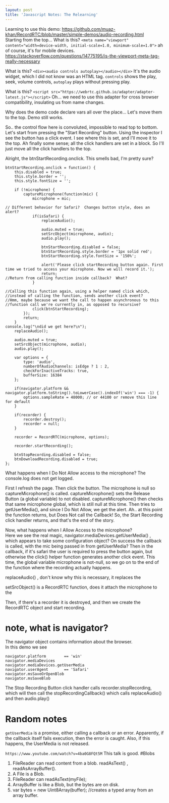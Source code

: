 ```yaml
---
layout: post
title: 'Javascript Notes: The Relearning'
---
```

Learning to use this demo: https://github.com/muaz-khan/RecordRTC/blob/master/simple-demos/audio-recording.html  
Starting from the top... What is this?  `<meta name="viewport" content="width=device-width, initial-scale=1.0, minimum-scale=1.0">`  ah of course, it's for mobile devices.  https://stackoverflow.com/questions/14775195/is-the-viewport-meta-tag-really-necessary  
  
What is this?  `<div><audio controls autoplay></audio></div>`  It's the audio widget, which I did not know was an HTML tag.  `controls` shows the play, seek, volume controls, `autoplay` plays without pressing play.
  
What is this?  `<script src="https://webrtc.github.io/adapter/adapter-latest.js"></script>`   Oh... we need to use this adapter for cross browser compatibility, insulating us from name changes.  
  
Why does the demo code declare vars all over the place... Let's move them to the top.  Demo still works.  
  
So.. the control flow here is convoluted, impossible to read top to bottom.  Let's start from pressing the "Start Recording" button.  Using the inspector I see the button has a click event.  I see where this is set, and I'll move it to the top.  Ah finally some sense; all the click handlers are set in a block.  So I'll just move all the click handlers to the top.
  
Alright, the btnStartRecording.onclick.  This smells bad, I'm pretty sure?
```
btnStartRecording.onclick = function() {
    this.disabled = true;
    this.style.border = '';
    this.style.fontSize = '';

    if (!microphone) {
        captureMicrophone(function(mic) {
            microphone = mic;

// Different behavior for Safari?  Changes button style, does an alert?
            if(isSafari) {
                replaceAudio();

                audio.muted = true;
                setSrcObject(microphone, audio);
                audio.play();

                btnStartRecording.disabled = false;
                btnStartRecording.style.border = '1px solid red';
                btnStartRecording.style.fontSize = '150%';

                alert('Please click startRecording button again. First time we tried to access your microphone. Now we will record it.');
                return;
//Return from calling function inside callback?  What?
            }

//Calling this function again, using a helper named click which,
//instead of calling the function, sends another click event?
//Hmm, maybe because we want the call to happen asynchronous to this
//function call we're currently in, as opposed to recursive?
            click(btnStartRecording);
        });
        return;
    }
console.log("\ndid we get here?\n");
    replaceAudio();

    audio.muted = true;
    setSrcObject(microphone, audio);
    audio.play();

    var options = {
        type: 'audio',
        numberOfAudioChannels: isEdge ? 1 : 2,
        checkForInactiveTracks: true,
        bufferSize: 16384
    };

    if(navigator.platform && navigator.platform.toString().toLowerCase().indexOf('win') === -1) {
        options.sampleRate = 48000; // or 44100 or remove this line for default
    }

    if(recorder) {
        recorder.destroy();
        recorder = null;
    }

    recorder = RecordRTC(microphone, options);

    recorder.startRecording();

    btnStopRecording.disabled = false;
    btnDownloadRecording.disabled = true;
};
```
What happens when I Do Not Allow access to the microphone?  The console.log does not get logged.  
  
First I refresh the page. Then click the button.  The microphone is null so captureMicrophone() is called.  captureMicrophone() sets the Release Button (a global variable) to not disabled.  captureMicrophone() then checks that same microphone global, which is still null at this time.  Then tries to getUserMedia(), and since I Do Not Allow, we get the alert.  Ah.. at this point the function returns, but Does Not call the Callback!  So, the Start Recording click handler returns, and that's the end of the story.  

Now, what happens when I Allow Access to the microphone?  
Here we see the real magic, navigator.mediaDevices.getUserMedia() , which appears to take some configuration object?  On success the callback is called, with the mic being passed in from getUserMedia?  Then in the callback, if it's safari the user is required to press the button again, but otherwise the click() helper function generates another click event.  This time, the global variable microphone is not-null, so we go on to the end of the function where the recording actually happens.  
  
replaceAudio() , don't know why this is necessary, it replaces the <audio> tag with a new one, with optional src to be specified.  Why not just use the existing one without replacing it? 
  
setSrcObject() is a RecordRTC function, does it attach the microphone to the <audio> widget?  and then audio.play() moves the seeker and changes the play button to a pause button.  audio.muted=true is there, to stop playback during record, which would cause feedback.
  
Then, if there's a recorder it is destroyed, and then we create the RecordRTC object and start recording.

# note, what is navigator?
The navigator object contains information about the browser.  
In this demo we see
```
navigator.platform        == 'win'
navigator.mediaDevices
navigator.mediaDevices.getUserMedia
navigator.userAgent       == 'Safari'
navigator.msSaveOrOpenBlob
navigator.msSaveBlob
```
  
The Stop Recording Button click handler calls recorder.stopRecording, which will then call the stopRecordingCallback() which calls replaceAudio() and then audio.play()
  
# Random notes
`getUserMedia` is a promise, either calling a callback or an error.  Apparently, if the callback itself fails execution, then the error is caught.  Also, if this happens, the UserMedia is not released.
  
`https://www.youtube.com/watch?v=4ba0G8FQt5M`  This talk is good.
#Blobs
1.  FileReader can read content from a blob.  readAsText() , readAsArrayBuffer().
2.  A File is a Blob.
3.  FileReader can readAsText(myFile);
4.  ArrayBuffer is like a Blob, but the bytes are on disk.
5.  var bytes = new Uint8Array(buffer); //creates a typed array from an array buffer.
